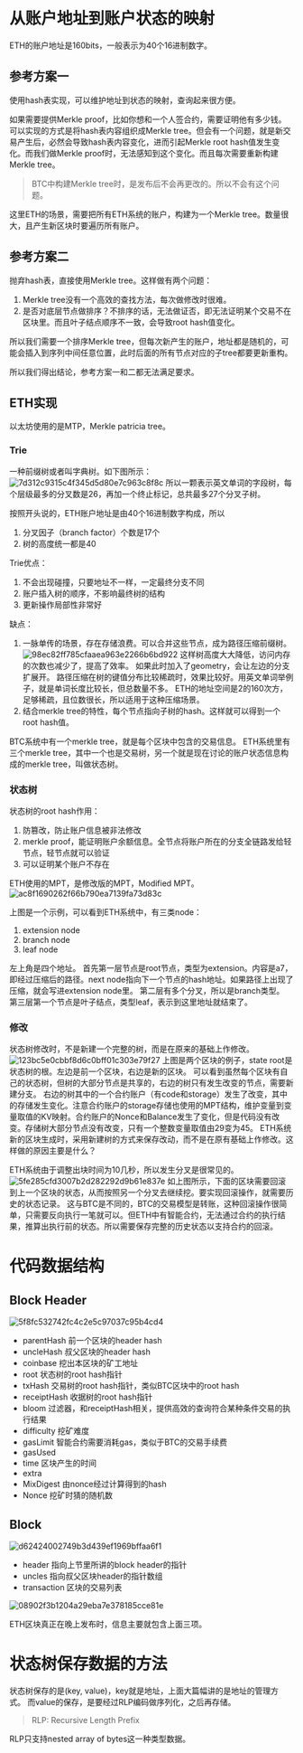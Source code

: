 # 从账户地址到账户状态的映射
ETH的账户地址是160bits，一般表示为40个16进制数字。

## 参考方案一
使用hash表实现，可以维护地址到状态的映射，查询起来很方便。

如果需要提供Merkle proof，比如你想和一个人签合约，需要证明他有多少钱。可以实现的方式是将hash表内容组织成Merkle tree。但会有一个问题，就是新交易产生后，必然会导致hash表内容变化，进而引起Merkle root hash值发生变化。而我们做Merkle proof时，无法感知到这个变化。而且每次需要重新构建Merkle tree。

> BTC中构建Merkle tree时，是发布后不会再更改的。所以不会有这个问题。

这里ETH的场景，需要把所有ETH系统的账户，构建为一个Merkle tree。数量很大，且产生新区块时要遍历所有账户。

## 参考方案二
抛弃hash表，直接使用Merkle tree。这样做有两个问题：
1. Merkle tree没有一个高效的查找方法，每次做修改时很难。
2. 是否对底层节点做排序？不排序的话，无法做证否，即无法证明某个交易不在区块里。而且叶子结点顺序不一致，会导致root hash值变化。

所以我们需要一个排序Merkle tree，但每次新产生的账户，地址都是随机的，可能会插入到序列中间任意位置，此时后面的所有节点对应的子tree都要更新重构。

所以我们得出结论，参考方案一和二都无法满足要求。
## ETH实现
以太坊使用的是MTP，Merkle patricia tree。
### Trie
一种前缀树或者叫字典树。如下图所示：
![7d312c9315c4f345d5d80e7c963c8f8c](15ETH数据结构.resources/D1377E19-C9DC-4889-A53D-4E31A1920E95.png)
所以一颗表示英文单词的字段树，每个层级最多的分叉数是26，再加一个终止标记，总共最多27个分叉子树。

按照开头说的，ETH账户地址是由40个16进制数字构成，所以
1. 分叉因子（branch factor）个数是17个
2. 树的高度统一都是40

Trie优点：
1. 不会出现碰撞，只要地址不一样，一定最终分支不同
2. 账户插入树的顺序，不影响最终树的结构
3. 更新操作局部性非常好

缺点：
1. 一脉单传的场景，存在存储浪费。可以合并这些节点，成为路径压缩前缀树。
![98ec82ff785cfaaea963e2266b6bd922](15ETH数据结构.resources/6F4D8918-4E7F-4476-94A8-9988651CC9C2.png)
这样树高度大大降低，访问内存的次数也减少了，提高了效率。
如果此时加入了geometry，会让左边的分支扩展开。
路径压缩在树的键值分布比较稀疏时，效果比较好。用英文单词举例子，就是单词长度比较长，但总数量不多。
ETH的地址空间是2的160次方，足够稀疏，且位数很长，所以适用于这种压缩场景。
2. 结合merkle tree的特性，每个节点指向子树的hash。这样就可以得到一个root hash值。

BTC系统中有一个merkle tree，就是每个区块中包含的交易信息。
ETH系统里有三个merkle tree，其中一个也是交易树，另一个就是现在讨论的账户状态信息构成的merkle tree，叫做状态树。

### 状态树
状态树的root hash作用：
1. 防篡改，防止账户信息被非法修改
2. merkle proof，能证明账户余额信息。全节点将账户所在的分支全链路发给轻节点，轻节点就可以验证
3. 可以证明某个账户不存在

ETH使用的MPT，是修改版的MPT，Modified MPT。
![ac8f1690262f66b790ea7139fa73d83c](15ETH数据结构.resources/57D1B141-254E-4F74-BCD8-D844F9C86081.png)

上图是一个示例，可以看到ETH系统中，有三类node：
1. extension node
2. branch node
3. leaf node

左上角是四个地址。
首先第一层节点是root节点，类型为extension。内容是a7，即经过压缩后的路径。next node指向下一个节点的hash地址。如果路径上出现了压缩，就会写进extension node里。
第二层有多个分叉，所以是branch类型。
第三层第一个节点是叶子结点，类型leaf，表示到这里地址就结束了。

### 修改
状态树修改时，不是新建一个完整的树，而是在原来的基础上作修改。
![123bc5e0cbbf8d6c0bff01c303e79f27](15ETH数据结构.resources/D93AE8C1-67DA-430D-A1BE-3DB13ACDBAF5.png)
上图是两个区块的例子，state root是状态树的根。左边是前一个区块，右边是新的区块。
可以看到虽然每个区块有自己的状态树，但树的大部分节点是共享的，右边的树只有发生改变的节点，需要新建分支。
右边的树其中的一个合约账户（有code和storage）发生了改变，其中的存储发生变化。注意合约账户的storage存储也使用的MPT结构，维护变量到变量取值的KV映射。合约账户的Nonce和Balance发生了变化，但是代码没有改变。存储树大部分节点没有改变，只有一个整数变量取值由29变为45。
ETH系统新的区块生成时，采用新建树的方式来保存改动，而不是在原有基础上作修改。这样做的原因主要是什么？

ETH系统由于调整出块时间为10几秒，所以发生分叉是很常见的。
![5fe285cfd3007b2d282292d9b61e837e](15ETH数据结构.resources/633304C7-83D4-4CFA-A074-07A826F6976F.png)
如上图所示，下面的区块需要回滚到上一个区块的状态，从而按照另一个分叉去继续挖。要实现回滚操作，就需要历史的状态记录。
这与BTC是不同的，BTC的交易模型是转账，这种回滚操作很简单，只需要反向执行一笔就可以。但ETH中有智能合约，无法通过合约的执行结果，推算出执行前的状态。所以需要保存完整的历史状态以支持合约的回滚。

# 代码数据结构
## Block Header
![5f8fc532742fc4c2e5c97037c95b4cd4](15ETH数据结构.resources/6E2BDAAB-5E3D-45B0-909C-8076DDCC9077.png)

- parentHash 前一个区块的header hash
- uncleHash 叔父区块的header hash
- coinbase 挖出本区块的矿工地址
- root 状态树的root hash指针
- txHash 交易树的root hash指针，类似BTC区块中的root hash
- receiptHash 收据树的root hash指针
- bloom 过滤器，和receiptHash相关，提供高效的查询符合某种条件交易的执行结果
- difficulty 挖矿难度
- gasLimit 智能合约需要消耗gas，类似于BTC的交易手续费
- gasUsed
- time 区块产生的时间
- extra
- MixDigest 由nonce经过计算得到的hash
- Nonce 挖矿时猜的随机数

## Block
![d62424002749b3d439ef1969bffaa6f1](15ETH数据结构.resources/F8E6225D-41CF-42D5-97B3-770D67F665DC.png)

- header 指向上节里所讲的block header的指针
- uncles 指向叔父区块header的指针数组
- transaction 区块的交易列表

![08902f3b1204a29eba7e378185cce81e](15ETH数据结构.resources/BA2D3E34-879F-4351-B104-FD4A86E90689.png)

ETH区块真正在晚上发布时，信息主要就包含上面三项。

# 状态树保存数据的方法
状态树保存的是(key, value)，key就是地址，上面大篇幅讲的是地址的管理方式。
而value的保存，是要经过RLP编码做序列化，之后再存储。
> RLP: Recursive Length Prefix

RLP只支持nested array of bytes这一种类型数据。